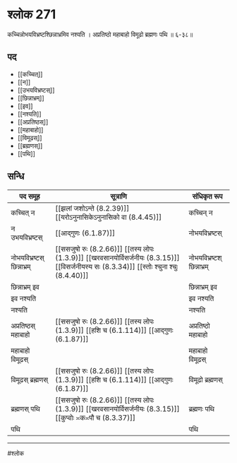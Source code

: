 # श्लोक 271

कच्चिन्नोभयविभ्रष्टश्छिन्नाभ्रमिव नश्यति ।
अप्रतिष्ठो महाबाहो विमूढो ब्रह्मणः पथि ॥ ६-३८॥


## पद 

- [[कच्चित्]]
- [[न]]
- [[उभयविभ्रष्टस्]]
- [[छिन्नाभ्रम्]]
- [[इव]]
- [[नश्यति]]
- [[अप्रतिष्ठस्]]
- [[महाबाहो]]
- [[विमूढस्]]
- [[ब्रह्मणस्]]
- [[पथि]]

## सन्धि

| पद समूह | सूत्राणि | संधिकृत रूप |
| ----- | ----- | ----- |
| कच्चित् न |  [[झलां जशोऽन्ते (8.2.39)]] [[यरोऽनुनासिकेऽनुनासिको वा (8.4.45)]] | कच्चिन् न |
| न उभयविभ्रष्टस् |  [[आद्गुणः (6.1.87)]] | नोभयविभ्रष्टस् |
| नोभयविभ्रष्टस् छिन्नाभ्रम् |  [[ससजुषो रुः (8.2.66)]] [[तस्य लोपः (1.3.9)]] [[खरवसानयोर्विसर्जनीयः (8.3.15)]] [[विसर्जनीयस्य सः (8.3.34)]] [[स्तोः श्चुना श्चुः (8.4.40)]] | नोभयविभ्रष्टश् छिन्नाभ्रम् |
| छिन्नाभ्रम् इव |  | छिन्नाभ्रम् इव |
| इव नश्यति |  | इव नश्यति |
| नश्यति |  | नश्यति |
| अप्रतिष्ठस् महाबाहो |  [[ससजुषो रुः (8.2.66)]] [[तस्य लोपः (1.3.9)]] [[हशि च (6.1.114)]] [[आद्गुणः (6.1.87)]] | अप्रतिष्ठो महाबाहो |
| महाबाहो विमूढस् |  | महाबाहो विमूढस् |
| विमूढस् ब्रह्मणस् |  [[ससजुषो रुः (8.2.66)]] [[तस्य लोपः (1.3.9)]] [[हशि च (6.1.114)]] [[आद्गुणः (6.1.87)]] | विमूढो ब्रह्मणस् |
| ब्रह्मणस् पथि |  [[ससजुषो रुः (8.2.66)]] [[तस्य लोपः (1.3.9)]] [[खरवसानयोर्विसर्जनीयः (8.3.15)]] [[कुप्वोः ≍क≍पौ च (8.3.37)]] | ब्रह्मणः पथि |
| पथि |  | पथि |


---

#श्लोक